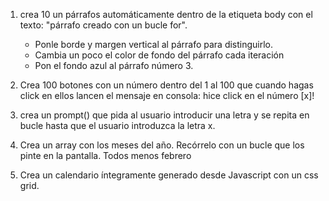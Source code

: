 1. crea 10 un párrafos automáticamente dentro de la etiqueta body con el texto: "párrafo creado con un bucle for".
    - Ponle borde y margen vertical al párrafo para distinguirlo.
    - Cambia un poco el color de fondo del párrafo cada iteración
    - Pon el fondo azul al párrafo número 3.

2. Crea 100 botones con un número dentro del 1 al 100 que cuando hagas click en ellos lancen el mensaje en consola: hice click en el número [x]!

3. crea un prompt() que pida al usuario introducir una letra y se repita en bucle hasta que el usuario introduzca la letra x.


4. Crea un array con los meses del año. Recórrelo con un bucle que los pinte en la pantalla. Todos menos febrero


5. Crea un calendario íntegramente generado desde Javascript con un css grid.